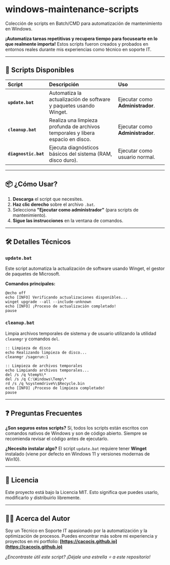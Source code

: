 # windows-maintenance-scripts
Colección de scripts en Batch/CMD para automatización de mantenimiento en Windows.

**¡Automatiza tareas repetitivas y recupera tiempo para focusearte en lo que realmente importa!** Estos scripts fueron creados y probados en entornos reales durante mis experiencias como técnico en soporte IT.

---

## 🚀 Scripts Disponibles

| Script | Descripción | Uso |
| :--- | :--- | :--- |
| **`update.bat`** | Automatiza la actualización de software y paquetes usando Winget. | Ejecutar como **Administrador**. |
| **`cleanup.bat`** | Realiza una limpieza profunda de archivos temporales y libera espacio en disco. | Ejecutar como **Administrador**. |
| **`diagnostic.bat`** | Ejecuta diagnósticos básicos del sistema (RAM, disco duro). | Ejecutar como usuario normal. |

---

## 📦 ¿Cómo Usar?

1.  **Descarga** el script que necesites.
2.  **Haz clic derecho** sobre el archivo `.bat`.
3.  Selecciona **"Ejecutar como administrador"** (para scripts de mantenimiento).
4.  **Sigue las instrucciones** en la ventana de comandos.

---

## 🛠️ Detalles Técnicos

### **`update.bat`**
Este script automatiza la actualización de software usando Winget, el gestor de paquetes de Microsoft.

**Comandos principales:**
```batch
@echo off
echo [INFO] Verificando actualizaciones disponibles...
winget upgrade --all --include-unknown
echo [INFO] ¡Proceso de actualización completado!
pause
```

### **`cleanup.bat`**
Limpia archivos temporales de sistema y de usuario utilizando la utilidad `cleanmgr` y comandos `del`.
```batch
:: Limpieza de disco
echo Realizando limpieza de disco...
cleanmgr /sagerun:1

:: Limpieza de archivos temporales
echo Limpiando archivos temporales...
del /s /q %temp%\*
del /s /q C:\Windows\Temp\*
rd /s /q %systemdrive%\$Recycle.bin
echo [INFO] ¡Proceso de limpieza completado!
pause
```

---

## ❓ Preguntas Frecuentes

**¿Son seguros estos scripts?**
Sí, todos los scripts están escritos con comandos nativos de Windows y son de código abierto. Siempre se recomienda revisar el código antes de ejecutarlo.

**¿Necesito instalar algo?**
El script `update.bat` requiere tener **Winget** instalado (viene por defecto en Windows 11 y versiones modernas de Win10).

---

## 📝 Licencia

Este proyecto está bajo la Licencia MIT. Esto significa que puedes usarlo, modificarlo y distribuirlo libremente.

---

## 👨‍💻 Acerca del Autor

Soy un Técnico en Soporte IT apasionado por la automatización y la optimización de procesos. Puedes encontrar más sobre mi experiencia y proyectos en mi portfolio: **[https://cacocis.github.io](https://cacocis.github.io)**

*¿Encontraste útil este script? ¡Déjale una estrella ⭐ a este repositorio!*

